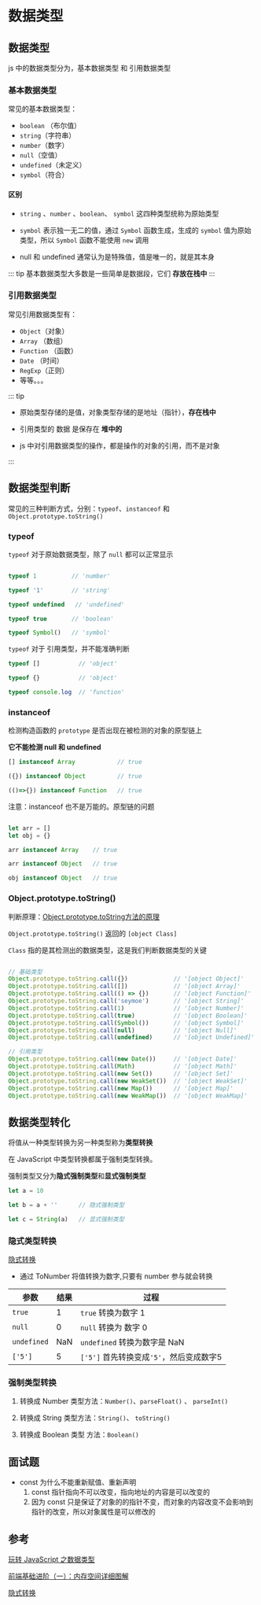 # 数据类型

## 数据类型

js 中的数据类型分为，基本数据类型 和 引用数据类型

### 基本数据类型

常见的基本数据类型：

- `boolean` （布尔值）
- `string`（字符串）
- `number`（数字）
- `null`（空值）
- `undefined`（未定义）
- `symbol`（符合）

#### 区别
- `string` 、`number` 、`boolean`、 `symbol` 这四种类型统称为原始类型

- `symbol` 表示独一无二的值，通过 `Symbol` 函数生成，生成的 `symbol` 
值为原始类型，所以 `Symbol` 函数不能使用 `new` 调用

- null 和  undefined 通常认为是特殊值，值是唯一的，就是其本身

::: tip
基本数据类型大多数是一些简单是数据段，它们 **存放在栈中**
:::

### 引用数据类型

常见引用数据类型有：

- `Object`（对象）
- `Array` （数组）
- `Function` （函数）
- `Date`  （时间）
- `RegExp`（正则） 
- 等等。。。

::: tip

- 原始类型存储的是值，对象类型存储的是地址（指针），**存在栈中**

- 引用类型的 数据 是保存在 **堆中的**

- js 中对引用数据类型的操作，都是操作的对象的引用，而不是对象

:::



## 数据类型判断

常见的三种判断方式，分别：`typeof`、`instanceof` 和 `Object.prototype.toString()`

### typeof

`typeof` 对于原始数据类型，除了 `null` 都可以正常显示

```javascript

typeof 1          // 'number'

typeof '1'        // 'string'

typeof undefined   // 'undefined'

typeof true       // 'boolean'

typeof Symbol()   // 'symbol' 

```

`typeof` 对于 引用类型，并不能准确判断

```javascript
typeof []           // 'object'

typeof {}           // 'object'

typeof console.log  // 'function'
```

### instanceof

检测构造函数的 `prototype` 是否出现在被检测的对象的原型链上

**它不能检测 null 和 undefined**

```javascript
[] instanceof Array            // true

({}) instanceof Object         // true

(()=>{}) instanceof Function   // true

```

注意：instanceof 也不是万能的。原型链的问题

```javascript

let arr = []
let obj = {}

arr instanceof Array    // true

arr instanceof Object   // true

obj instanceof Object   // true
```


### Object.prototype.toString()

判断原理：[Object.prototype.toString方法的原理](https://juejin.cn/post/6972878737582850062#heading-29)

`Object.prototype.toString()` 返回的 `[object Class]` 

`Class` 指的是其检测出的数据类型，这是我们判断数据类型的关键

```javascript

// 基础类型
Object.prototype.toString.call({})             // '[object Object]'
Object.prototype.toString.call([])             // '[object Array]'
Object.prototype.toString.call(() => {})       // '[object Function]'
Object.prototype.toString.call('seymoe')       // '[object String]'
Object.prototype.toString.call(1)              // '[object Number]'
Object.prototype.toString.call(true)           // '[object Boolean]'
Object.prototype.toString.call(Symbol())       // '[object Symbol]'
Object.prototype.toString.call(null)           // '[object Null]'
Object.prototype.toString.call(undefined)      // '[object Undefined]'

// 引用类型
Object.prototype.toString.call(new Date())     // '[object Date]'
Object.prototype.toString.call(Math)           // '[object Math]'
Object.prototype.toString.call(new Set())      // '[object Set]'
Object.prototype.toString.call(new WeakSet())  // '[object WeakSet]'
Object.prototype.toString.call(new Map())      // '[object Map]'
Object.prototype.toString.call(new WeakMap())  // '[object WeakMap]'

```

## 数据类型转化

将值从一种类型转换为另一种类型称为**类型转换**

在 JavaScript 中类型转换都属于强制类型转换。

强制类型又分为**隐式强制类型**和**显式强制类型**

```javascript
let a = 10

let b = a + ''      // 隐式强制类型 

let c = String(a)   // 显式强制类型
```

### 隐式类型转换

[隐式转换](https://chinese.freecodecamp.org/news/javascript-implicit-type-conversion/)

- 通过 ToNumber 将值转换为数字,只要有 number 参与就会转换

| 参数      | 结果 |  过程 |
| --------  | --- | --- |
| `true`    | 1     | `true` 转换为数字 1 |
| `null`    | 0     | `null` 转换为 数字 0 |
| `undefined`| NaN   | `undefined` 转换为数字是 NaN | 
| `['5']`   | 5     | `['5']` 首先转换变成`'5'`，然后变成数字5 |

### 强制类型转换
1. 转换成 Number 类型方法：`Number()`、`parseFloat()` 、 `parseInt()`

2. 转换成 String 类型方法：`String()`、 `toString()`

3. 转换成 Boolean 类型
方法：`Boolean()`

## 面试题
- const 为什么不能重新赋值、重新声明
    1. const 指针指向不可以改变，指向地址的内容是可以改变的
    2. 因为 const 只是保证了对象的的指针不变，而对象的内容改变不会影响到指针的改变，所以对象属性是可以修改的
## 参考

[玩转 JavaScript 之数据类型](https://juejin.cn/post/6844903752332214280#heading-4)

[前端基础进阶（一）：内存空间详细图解](https://www.jianshu.com/p/996671d4dcc4)

[隐式转换](https://chinese.freecodecamp.org/news/javascript-implicit-type-conversion/)

